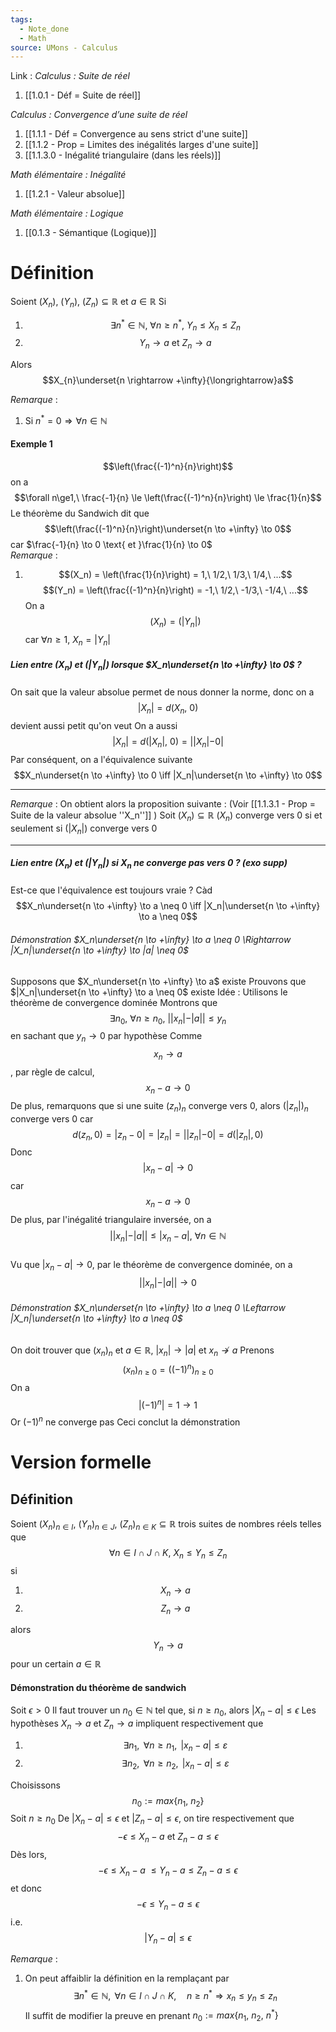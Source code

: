 ```yaml
---
tags:
  - Note_done
  - Math
source: UMons - Calculus
---
```


Link :
_Calculus : Suite de réel_
1. [[1.0.1 - Déf = Suite de réel]]

_Calculus : Convergence d’une suite de réel_
1. [[1.1.1 - Déf = Convergence au sens strict d'une suite]]
2. [[1.1.2 - Prop = Limites des inégalités larges d'une suite]]
3. [[1.1.3.0 - Inégalité triangulaire (dans les réels)]]

_Math élémentaire : Inégalité_
1. [[1.2.1 - Valeur absolue]]

_Math élémentaire : Logique_
1. [[0.1.3 - Sémantique (Logique)]]

# Définition
Soient $(X_n),\ (Y_n),\ (Z_n) \subseteq \mathbb{R}$ et $a \in \mathbb{R}$
Si 
1. $$\exists n^* \in \mathbb{N},\ \forall n \ge n^*,\ Y_n \le X_n \le Z_n$$
2. $$Y_n \longrightarrow a\ \text{et}\ Z_n \longrightarrow a$$

Alors $$X_{n}\underset{n \rightarrow +\infty}{\longrightarrow}a$$

_Remarque_ :
1. Si $n^* = 0 \Rightarrow \forall n \in \mathbb{N}$ 

#### Exemple 1
$$\left(\frac{(-1)^n}{n}\right)$$ on a $$\forall n\ge1,\ \frac{-1}{n} \le  \left(\frac{(-1)^n}{n}\right) \le \frac{1}{n}$$ Le théorème du Sandwich dit que $$\left(\frac{(-1)^n}{n}\right)\underset{n \to +\infty} \to 0$$
car $\frac{-1}{n} \to 0 \text{ et }\frac{1}{n} \to 0$
\
_Remarque_ : 
1. $$(X_n) = \left(\frac{1}{n}\right) = 1,\ 1/2,\ 1/3,\ 1/4,\ ...$$
$$(Y_n) = \left(\frac{(-1)^n}{n}\right) = -1,\ 1/2,\ -1/3,\ -1/4,\ ...$$
On a $$(X_n) = \left(|Y_n|\right)$$ car $\forall n \ge 1,\ X_n = |Y_n|$

##### Lien entre $(X_n)$ et $(|Y_n|)$ lorsque $X_n\underset{n \to +\infty} \to 0$ ?
On sait que la valeur absolue permet de nous donner la norme, donc on a $$|X_n| = d(X_n,\ 0)$$ devient aussi petit qu'on veut
On a aussi $$|X_n| = d(|X_n|,\ 0) = ||X_n| - 0|$$
Par conséquent, on a l'équivalence suivante $$X_n\underset{n \to +\infty} \to 0 \iff |X_n|\underset{n \to +\infty} \to 0$$

---
_Remarque_ : On obtient alors la proposition suivante : 
(Voir [[1.1.3.1 - Prop = Suite de la valeur absolue ''X_n'']] )
Soit $(X_n) \subseteq \mathbb{R}$
$(X_n)$ converge vers 0 si et seulement si $(|X_n|)$ converge vers 0

---
##### Lien entre $(X_n)$ et $(|Y_n|)$ si $X_n$ ne converge pas vers 0 ? _(exo supp)_
Est-ce que l'équivalence est toujours vraie ? Càd $$X_n\underset{n \to +\infty} \to a \neq 0 \iff |X_n|\underset{n \to +\infty} \to a \neq 0$$ 
###### Démonstration $X_n\underset{n \to +\infty} \to a \neq 0 \Rightarrow |X_n|\underset{n \to +\infty} \to |a| \neq 0$
Supposons que $X_n\underset{n \to +\infty} \to a$ existe
Prouvons que $|X_n|\underset{n \to +\infty} \to a \neq 0$ existe
Idée : Utilisons le théorème de convergence dominée
Montrons que $$\exists n_0,\ \forall n \ge n_0,\ ||x_n|-|a|| \le y_n$$ en sachant que $y_n \to 0$ par hypothèse
Comme $$x_n \to a$$, par règle de calcul, $$x_n -a \to 0$$ 
De plus, remarquons que si une suite $(z_n)_n$ converge vers 0, alors $(|z_n|)_n$ converge vers 0 car $$d(z_n,0) = |z_n - 0| = |z_n| = ||z_n|-0| = d(|z_n|,0)$$
Donc $$|x_n -a| \to 0$$ car $$x_n -a \to 0$$
De plus, par l'inégalité triangulaire inversée, on a $$||x_n|-|a|| \le |x_n-a|,\ \forall n \in \mathbb{N}$$  
Vu que $|x_n -a| \to 0$, par le théorème de convergence dominée, on a $$||x_n|-|a|| \to 0$$
###### Démonstration $X_n\underset{n \to +\infty} \to a \neq 0 \Leftarrow |X_n|\underset{n \to +\infty} \to a \neq 0$
On doit trouver que $(x_n)_n$ et $a \in \mathbb{R},\ |x_n| \to |a|$ et $x_n \not\to a$
Prenons $$(x_n)_{n \ge 0} = ((-1)^n)_{n\ge 0}$$
On a $$|(-1)^n| = 1 \to 1$$
Or $(-1)^n$ ne converge pas 
Ceci conclut la démonstration
# Version formelle
## Définition
Soient $(X_n)_{n \in I},\ (Y_n)_{n \in J},\ (Z_n)_{n \in K} \subseteq \mathbb{R}$ trois suites de nombres réels telles que $$\forall n \in I \cap J \cap K,\ X_n \le Y_n \le Z_n$$ si 
1. $$X_n \rightarrow a$$
2. $$Z_n \rightarrow a$$

alors $$Y_n \rightarrow a$$ pour un certain $a \in \mathbb{R}$ 

#### Démonstration du théorème de sandwich
Soit $\epsilon > 0$
Il faut trouver un $n_0 \in \mathbb{N}$ tel que, si $n \ge n_0$, alors $|X_n - a| \le \epsilon$ 
Les hypothèses $X_n \rightarrow a$ et $Z_n \rightarrow a$ impliquent respectivement que 
1. $$\exists n_1,\mathrm{~}\forall n\geqslant n_1,\mathrm{~}|x_n-a|\leqslant\varepsilon$$
2. $$\exists n_2,\mathrm{~}\forall n\geqslant n_2,\mathrm{~}|x_n-a|\leqslant\varepsilon$$

Choisissons $$n_0 := max\{ n_1,\ n_2 \}$$
Soit $n \ge n_0$ 
De $|X_n -a| \le \epsilon$ et $|Z_n -a| \le \epsilon$, on tire respectivement que $$-\epsilon \le X_n-a\ \text{et}\ Z_n-a \le \epsilon$$
Dès lors, $$-\epsilon \le X_n-a\ \le Y_n-a \le Z_n-a \le \epsilon$$ et donc  $$-\epsilon \le Y_n-a \le \epsilon$$ i.e. $$|Y_n -a| \le \epsilon$$

_Remarque_ :
1. On peut affaiblir la définition en la remplaçant par $$\exists n^*\in\mathbb{N},\mathrm{~}\forall n\in I\cap J\cap K,\quad n\geqslant n^*\Rightarrow x_n\leqslant y_n\leqslant z_n$$
Il suffit de modifier la preuve en prenant $n_0 := max\{ n_1,\ n_2,\ n^* \}$ 